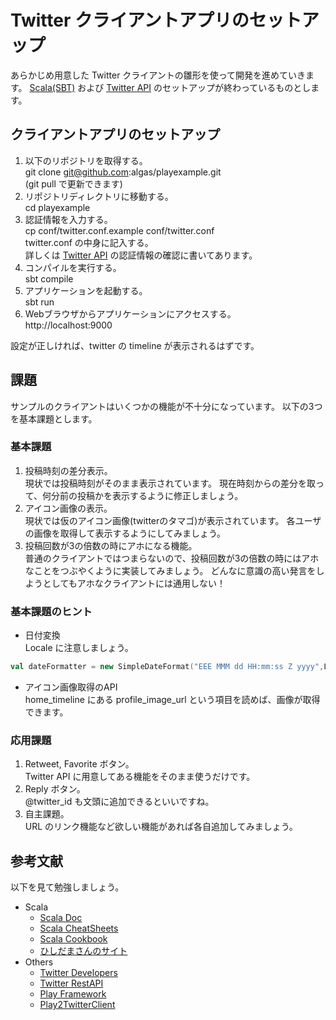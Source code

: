 # Twitter クライアントアプリのセットアップ

あらかじめ用意した Twitter クライアントの雛形を使って開発を進めていきます。
[Scala(SBT)](https://github.com/algas/playexample/blob/master/ScalaInstall.md) および [Twitter API](https://github.com/algas/playexample/blob/master/TwitterApi.md) のセットアップが終わっているものとします。

## クライアントアプリのセットアップ

1. 以下のリポジトリを取得する。  
git clone git@github.com:algas/playexample.git  
(git pull で更新できます)
2. リポジトリディレクトリに移動する。  
cd playexample
3. 認証情報を入力する。  
cp conf/twitter.conf.example conf/twitter.conf  
twitter.conf の中身に記入する。  
詳しくは [Twitter API](https://github.com/algas/playexample/blob/master/TwitterApi.md) の認証情報の確認に書いてあります。
4. コンパイルを実行する。  
sbt compile
5. アプリケーションを起動する。  
sbt run
6. Webブラウザからアプリケーションにアクセスする。  
http://localhost:9000

設定が正しければ、twitter の timeline が表示されるはずです。

## 課題

サンプルのクライアントはいくつかの機能が不十分になっています。
以下の3つを基本課題とします。

### 基本課題

1. 投稿時刻の差分表示。  
現状では投稿時刻がそのまま表示されています。
現在時刻からの差分を取って、何分前の投稿かを表示するように修正しましょう。
2. アイコン画像の表示。  
現状では仮のアイコン画像(twitterのタマゴ)が表示されています。
各ユーザの画像を取得して表示するようにしてみましょう。
3. 投稿回数が3の倍数の時にアホになる機能。  
普通のクライアントではつまらないので、投稿回数が3の倍数の時にはアホなことをつぶやくように実装してみましょう。
どんなに意識の高い発言をしようとしてもアホなクライアントには通用しない！

### 基本課題のヒント
* 日付変換  
Locale に注意しましょう。
```scala
val dateFormatter = new SimpleDateFormat("EEE MMM dd HH:mm:ss Z yyyy",Locale.ENGLISH)
```
* アイコン画像取得のAPI  
home_timeline にある profile_image_url という項目を読めば、画像が取得できます。

### 応用課題

1. Retweet, Favorite ボタン。  
Twitter API に用意してある機能をそのまま使うだけです。
2. Reply ボタン。  
@twitter_id も文頭に追加できるといいですね。
3. 自主課題。  
URL のリンク機能など欲しい機能があれば各自追加してみましょう。

## 参考文献

以下を見て勉強しましょう。

* Scala
    - [Scala Doc](http://www.scala-lang.org/api)
    - [Scala CheatSheets](http://docs.scala-lang.org/cheatsheets)
    - [Scala Cookbook](http://xerial.org/scala-cookbook)
    - [ひしだまさんのサイト](http://www.ne.jp/asahi/hishidama/home/tech/scala)
* Others
    - [Twitter Developers](https://dev.twitter.com)
    - [Twitter RestAPI](https://dev.twitter.com/docs/api/1.1)
    - [Play Framework](http://www.playframework-ja.org)
    - [Play2TwitterClient](https://github.com/tattyamm/Play2TwitterClient)
